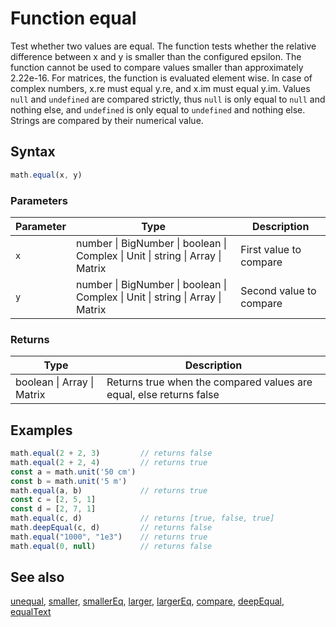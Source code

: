 <!-- Note: This file is automatically generated from source code comments. Changes made in this file will be overridden. -->
# Function equal
Test whether two values are equal.
The function tests whether the relative difference between x and y is
smaller than the configured epsilon. The function cannot be used to
compare values smaller than approximately 2.22e-16.
For matrices, the function is evaluated element wise.
In case of complex numbers, x.re must equal y.re, and x.im must equal y.im.
Values `null` and `undefined` are compared strictly, thus `null` is only
equal to `null` and nothing else, and `undefined` is only equal to
`undefined` and nothing else. Strings are compared by their numerical value.
## Syntax
```js
math.equal(x, y)
```
### Parameters
Parameter | Type | Description
--------- | ---- | -----------
`x` | number &#124; BigNumber &#124; boolean &#124; Complex &#124; Unit &#124; string &#124; Array &#124; Matrix | First value to compare
`y` | number &#124; BigNumber &#124; boolean &#124; Complex &#124; Unit &#124; string &#124; Array &#124; Matrix | Second value to compare
### Returns
Type | Description
---- | -----------
boolean &#124; Array &#124; Matrix | Returns true when the compared values are equal, else returns false
## Examples
```js
math.equal(2 + 2, 3)         // returns false
math.equal(2 + 2, 4)         // returns true
const a = math.unit('50 cm')
const b = math.unit('5 m')
math.equal(a, b)             // returns true
const c = [2, 5, 1]
const d = [2, 7, 1]
math.equal(c, d)             // returns [true, false, true]
math.deepEqual(c, d)         // returns false
math.equal("1000", "1e3")    // returns true
math.equal(0, null)          // returns false
```
## See also
[unequal](unequal.md),
[smaller](smaller.md),
[smallerEq](smallerEq.md),
[larger](larger.md),
[largerEq](largerEq.md),
[compare](compare.md),
[deepEqual](deepEqual.md),
[equalText](equalText.md)
